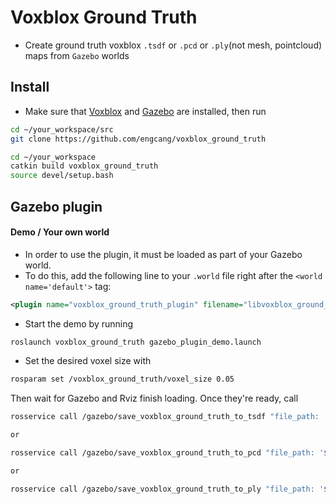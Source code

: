 # Voxblox Ground Truth
+ Create ground truth voxblox `.tsdf` or `.pcd` or `.ply`(not mesh, pointcloud) maps from `Gazebo` worlds

## Install
+ Make sure that [Voxblox](https://github.com/ethz-asl/voxblox#table-of-contents) and [Gazebo](http://gazebosim.org/tutorials?tut=ros_installing) are installed, then run
```bash
cd ~/your_workspace/src
git clone https://github.com/engcang/voxblox_ground_truth

cd ~/your_workspace
catkin build voxblox_ground_truth
source devel/setup.bash
```

## Gazebo plugin
#### Demo / Your own world
+ In order to use the plugin, it must be loaded as part of your Gazebo world.
+ To do this, add the following line to your `.world` file right after the `<world name='default'>` tag:
```xml
<plugin name="voxblox_ground_truth_plugin" filename="libvoxblox_ground_truth_plugin.so"/>
```

+ Start the demo by running
```bash
roslaunch voxblox_ground_truth gazebo_plugin_demo.launch
```

+ Set the desired voxel size with
```bash
rosparam set /voxblox_ground_truth/voxel_size 0.05
```

Then wait for Gazebo and Rviz finish loading. Once they're ready, call
```bash
rosservice call /gazebo/save_voxblox_ground_truth_to_tsdf "file_path: '$HOME/filename.tsdf'"

or

rosservice call /gazebo/save_voxblox_ground_truth_to_pcd "file_path: '$HOME/filename.pcd'"

or

rosservice call /gazebo/save_voxblox_ground_truth_to_ply "file_path: '$HOME/filename.ply'"
```